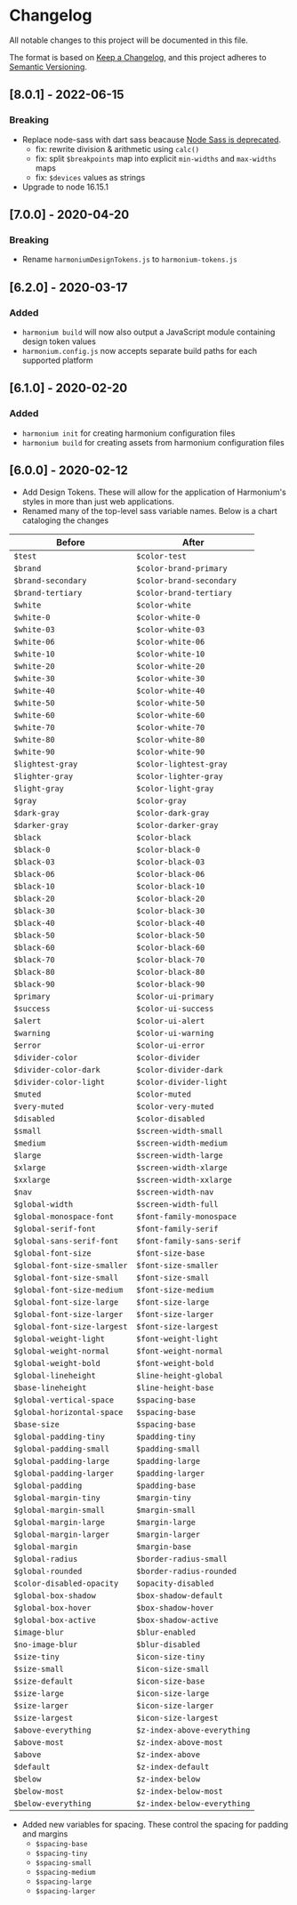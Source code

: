 # Changelog

All notable changes to this project will be documented in this file.

The format is based on [Keep a Changelog](https://keepachangelog.com/en/1.0.0/),
and this project adheres to [Semantic Versioning](https://semver.org/spec/v2.0.0.html).

## [8.0.1] - 2022-06-15

### Breaking

- Replace node-sass with dart sass beacause [Node Sass is deprecated](https://sass-lang.com/blog/libsass-is-deprecated).
  - fix: rewrite division & arithmetic using `calc()`
  - fix: split `$breakpoints` map into explicit `min-widths` and `max-widths` maps
  - fix: `$devices` values as strings
- Upgrade to node 16.15.1

## [7.0.0] - 2020-04-20

### Breaking

- Rename `harmoniumDesignTokens.js` to `harmonium-tokens.js`

## [6.2.0] - 2020-03-17

### Added

- `harmonium build` will now also output a JavaScript module containing design token values
- `harmonium.config.js` now accepts separate build paths for each supported platform

## [6.1.0] - 2020-02-20

### Added

- `harmonium init` for creating harmonium configuration files
- `harmonium build` for creating assets from harmonium configuration files

## [6.0.0] - 2020-02-12

- Add Design Tokens. These will allow for the application of Harmonium's styles in more than just web applications.
- Renamed many of the top-level sass variable names. Below is a chart cataloging the changes

| Before                      | After                       |
| --------------------------- | --------------------------- |
| `$test`                     | `$color-test`               |
| `$brand`                    | `$color-brand-primary`      |
| `$brand-secondary`          | `$color-brand-secondary`    |
| `$brand-tertiary`           | `$color-brand-tertiary`     |
| `$white`                    | `$color-white`              |
| `$white-0`                  | `$color-white-0`            |
| `$white-03`                 | `$color-white-03`           |
| `$white-06`                 | `$color-white-06`           |
| `$white-10`                 | `$color-white-10`           |
| `$white-20`                 | `$color-white-20`           |
| `$white-30`                 | `$color-white-30`           |
| `$white-40`                 | `$color-white-40`           |
| `$white-50`                 | `$color-white-50`           |
| `$white-60`                 | `$color-white-60`           |
| `$white-70`                 | `$color-white-70`           |
| `$white-80`                 | `$color-white-80`           |
| `$white-90`                 | `$color-white-90`           |
| `$lightest-gray`            | `$color-lightest-gray`      |
| `$lighter-gray`             | `$color-lighter-gray`       |
| `$light-gray`               | `$color-light-gray`         |
| `$gray`                     | `$color-gray`               |
| `$dark-gray`                | `$color-dark-gray`          |
| `$darker-gray`              | `$color-darker-gray`        |
| `$black`                    | `$color-black`              |
| `$black-0`                  | `$color-black-0`            |
| `$black-03`                 | `$color-black-03`           |
| `$black-06`                 | `$color-black-06`           |
| `$black-10`                 | `$color-black-10`           |
| `$black-20`                 | `$color-black-20`           |
| `$black-30`                 | `$color-black-30`           |
| `$black-40`                 | `$color-black-40`           |
| `$black-50`                 | `$color-black-50`           |
| `$black-60`                 | `$color-black-60`           |
| `$black-70`                 | `$color-black-70`           |
| `$black-80`                 | `$color-black-80`           |
| `$black-90`                 | `$color-black-90`           |
| `$primary`                  | `$color-ui-primary`         |
| `$success`                  | `$color-ui-success`         |
| `$alert`                    | `$color-ui-alert`           |
| `$warning`                  | `$color-ui-warning`         |
| `$error`                    | `$color-ui-error`           |
| `$divider-color`            | `$color-divider`            |
| `$divider-color-dark`       | `$color-divider-dark`       |
| `$divider-color-light`      | `$color-divider-light`      |
| `$muted`                    | `$color-muted`              |
| `$very-muted`               | `$color-very-muted`         |
| `$disabled`                 | `$color-disabled`           |
| `$small`                    | `$screen-width-small`       |
| `$medium`                   | `$screen-width-medium`      |
| `$large`                    | `$screen-width-large`       |
| `$xlarge`                   | `$screen-width-xlarge`      |
| `$xxlarge`                  | `$screen-width-xxlarge`     |
| `$nav`                      | `$screen-width-nav`         |
| `$global-width`             | `$screen-width-full`        |
| `$global-monospace-font`    | `$font-family-monospace`    |
| `$global-serif-font`        | `$font-family-serif`        |
| `$global-sans-serif-font`   | `$font-family-sans-serif`   |
| `$global-font-size`         | `$font-size-base`           |
| `$global-font-size-smaller` | `$font-size-smaller`        |
| `$global-font-size-small`   | `$font-size-small`          |
| `$global-font-size-medium`  | `$font-size-medium`         |
| `$global-font-size-large`   | `$font-size-large`          |
| `$global-font-size-larger`  | `$font-size-larger`         |
| `$global-font-size-largest` | `$font-size-largest`        |
| `$global-weight-light`      | `$font-weight-light`        |
| `$global-weight-normal`     | `$font-weight-normal`       |
| `$global-weight-bold`       | `$font-weight-bold`         |
| `$global-lineheight`        | `$line-height-global`       |
| `$base-lineheight`          | `$line-height-base`         |
| `$global-vertical-space`    | `$spacing-base`             |
| `$global-horizontal-space`  | `$spacing-base`             |
| `$base-size`                | `$spacing-base`             |
| `$global-padding-tiny`      | `$padding-tiny`             |
| `$global-padding-small`     | `$padding-small`            |
| `$global-padding-large`     | `$padding-large`            |
| `$global-padding-larger`    | `$padding-larger`           |
| `$global-padding`           | `$padding-base`             |
| `$global-margin-tiny`       | `$margin-tiny`              |
| `$global-margin-small`      | `$margin-small`             |
| `$global-margin-large`      | `$margin-large`             |
| `$global-margin-larger`     | `$margin-larger`            |
| `$global-margin`            | `$margin-base`              |
| `$global-radius`            | `$border-radius-small`      |
| `$global-rounded`           | `$border-radius-rounded`    |
| `$color-disabled-opacity`   | `$opacity-disabled`         |
| `$global-box-shadow`        | `$box-shadow-default`       |
| `$global-box-hover`         | `$box-shadow-hover`         |
| `$global-box-active`        | `$box-shadow-active`        |
| `$image-blur`               | `$blur-enabled`             |
| `$no-image-blur`            | `$blur-disabled`            |
| `$size-tiny`                | `$icon-size-tiny`           |
| `$size-small`               | `$icon-size-small`          |
| `$size-default`             | `$icon-size-base`           |
| `$size-large`               | `$icon-size-large`          |
| `$size-larger`              | `$icon-size-larger`         |
| `$size-largest`             | `$icon-size-largest`        |
| `$above-everything`         | `$z-index-above-everything` |
| `$above-most`               | `$z-index-above-most`       |
| `$above`                    | `$z-index-above`            |
| `$default`                  | `$z-index-default`          |
| `$below`                    | `$z-index-below`            |
| `$below-most`               | `$z-index-below-most`       |
| `$below-everything`         | `$z-index-below-everything` |

- Added new variables for spacing. These control the spacing for padding and margins
  - `$spacing-base`
  - `$spacing-tiny`
  - `$spacing-small`
  - `$spacing-medium`
  - `$spacing-large`
  - `$spacing-larger`
